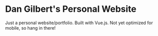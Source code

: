 # Dan Gilbert's Personal Website

Just a personal website/portfolio. Built with Vue.js.
Not yet optimized for mobile, so hang in there!
